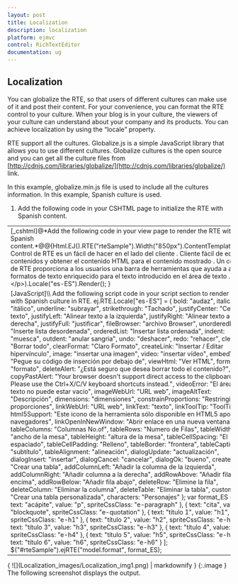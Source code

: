 ```yaml
---
layout: post
title: Localization
description: localization
platform: ejmvc
control: RichTextEditor
documentation: ug
---
```


## Localization

You can globalize the RTE, so that users of different cultures can make use of it and post their content. For your convenience, you can format the RTE control to your culture. When your blog is in your culture, the viewers of your culture can understand about your company and its products. You can achieve localization by using the “locale” property. 

RTE support all the cultures. Globalize.js is a simple JavaScript library that allows you to use different cultures. Globalize cultures is the open source and you can get all the culture files from [http://cdnjs.com/libraries/globalize/](http://cdnjs.com/libraries/globalize/) link. 

In this example, globalize.min.js file is used to include all the cultures information. In this example, Spanish culture is used. 

1. Add the following code in your CSHTML page to initialize the RTE with Spanish content.



<table>
<tr>
<td>
[_cshtml]@*Add the following code in your view page to render the RTE with Spanish content.*@@{Html.EJ().RTE("rteSample").Width("850px").ContentTemplate(@&lt;p&gt;    Control de RTE es un fácil de hacer en el lado del cliente .    Cliente fácil de editar los contenidos y obtener el contenido HTML para el contenido mostrado .    Un control de RTE proporciona a los usuarios una barra de herramientas que ayuda a aplicar formatos    de texto enriquecido para el texto introducido en el área de texto .&lt;/p&gt;).Locale("es-ES").Render(); }</td></tr>
<tr>
<td>
[JavaScript]\\ Add the following script code in your script section to render RTE with Spanish culture in RTE.    ej.RTE.Locale["es-ES"] = {        bold: "audaz",        italic: "itálico",        underline: "subrayar",        strikethrough: "Tachado",	        justifyCenter: "Centrar texto",        justifyLeft: "Alinear texto a la izquierda",        justifyRight: "Alinear texto a la derecha",        justifyFull: "justificar",        fileBrowser: "archivo Browser",        unorderedList: "Inserte lista desordenada",        orderedList: "Insertar lista ordenada",        indent: "muesca",        outdent: "anular sangria",        undo: "deshacer",        redo: "rehacer",        clearAll: "Borrar todo",        clearFormat: "Claro Formato",        createLink: "Insertar / Editar hipervínculo",        image: "insertar una imagen",        video: "insertar vídeo",        embedVideo: "Pegue su código de inserción por debajo de",        viewHtml: "Ver HTML",        format: "formato",        deleteAlert: "¿Está seguro que desea borrar todo el contenido?",        copyPastAlert: "Your browser doesn't support direct access to the clipboard. Please use the Ctrl+X/C/V keyboard shortcuts instead.",        videoError: "El área de texto no puede estar vacío",        imageWebUrl: "URL web",        imageAltText: "Descripción",        dimensions: "dimensiones",        constrainProportions: "Restringir proporciones",        linkWebUrl: "URL web",        linkText: "texto",        linkToolTip: "ToolTip",        html5Support: "Este icono de la herramienta sólo disponible en HTML5 apoyó navegadores",        linkOpenInNewWindow: "Abrir enlace en una nueva ventana",        tableColumns: "Columnas No.of",        tableRows: "Numero de Filas",        tableWidth: "ancho de la mesa",        tableHeight: "altura de la mesa",        tableCellSpacing: "El espaciado",        tableCellPadding: "Relleno",        tableBorder: "frontera",        tableCaption: "subtítulo",        tableAlignment: "alineación",        dialogUpdate: "actualización",        dialogInsert: "insertar",        dialogCancel: "cancelar",        dialogOk: "bueno",        createTable: "Crear una tabla",        addColumnLeft: "Añadir la columna de la izquierda",        addColumnRight: "Añadir columna a la derecha",        addRowAbove: "Añadir fila encima",        addRowBelow: "Añadir fila abajo",        deleteRow: "Elimine la fila",        deleteColumn: "Eliminar la columna",        deleteTable: "Eliminar la tabla",        customTable: "Crear una tabla personalizada",        characters: "Personajes"    };    var format_ES = [    { text: "acápite", value: "p", spriteCssClass: "e-paragraph" },    { text: "cita", value: "blockquote", spriteCssClass: "e-quotation" },    { text: "título 1", value: "h1", spriteCssClass: "e-h1" },    { text: "título 2", value: "h2", spriteCssClass: "e-h2" },    { text: "título 3", value: "h3", spriteCssClass: "e-h3" },    { text: "título 4", value: "h4", spriteCssClass: "e-h4" },    { text: "título 5", value: "h5", spriteCssClass: "e-h5" },    { text: "título 6", value: "h6", spriteCssClass: "e-h6" }    ];    $("#rteSample").ejRTE("model.format", format_ES);</td></tr>
</table>
{ ![](Localization_images/Localization_img1.png) | markdownify }
{:.image }
The following screenshot displays the output.

